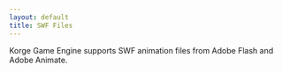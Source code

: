 ```yaml
---
layout: default
title: SWF Files
---
```


Korge Game Engine supports SWF animation files from Adobe Flash and Adobe Animate.
